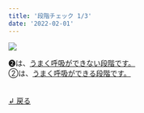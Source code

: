 ```yaml
---
title: '段階チェック 1/3'
date: '2022-02-01'
---
```

![](/images/a_02_.jpg)

➋は、[うまく呼吸ができない段階です。]()   
②は、[うまく呼吸ができる段階です。]()

　  
[ ↲ 戻る ](/posts/00)
